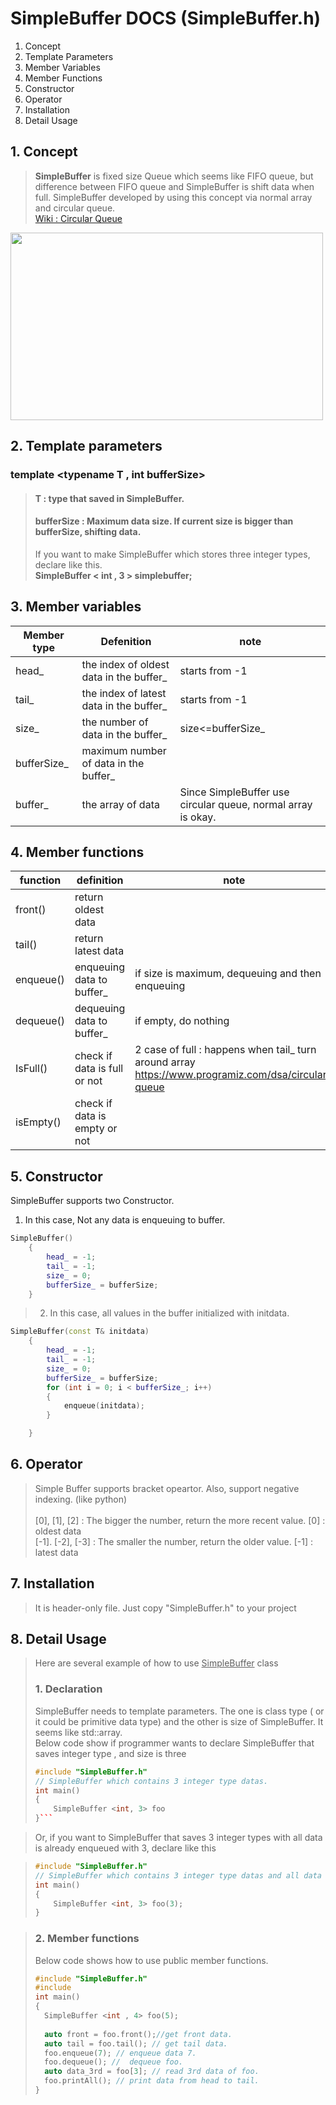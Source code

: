# SimpleBuffer DOCS (SimpleBuffer.h)

1. Concept
2. Template Parameters
3. Member Variables
4. Member Functions 
5. Constructor
6. Operator
7. Installation
8. Detail Usage


## 1. Concept
> **SimpleBuffer** is fixed size Queue which seems like FIFO queue, but difference between FIFO queue and SimpleBuffer is shift data when full.
SimpleBuffer developed by using this concept via normal array and circular queue.  
[Wiki : Circular Queue](https://en.wikipedia.org/wiki/Circular_buffer)

<img src="https://user-images.githubusercontent.com/7028314/169650472-868089e6-92e2-4554-a2ac-4c99e857325f.png" width="500" height="300"/>



## 2. Template parameters
### template <typename T , int bufferSize>

> #### T : type that saved in SimpleBuffer.<br>
> #### bufferSize : Maximum data size. If current size is bigger than bufferSize, shifting data.
> If you want to make SimpleBuffer which stores three integer types, declare like this.<br>
> **SimpleBuffer < int , 3 > simplebuffer;**


## 3. Member variables
|Member type|Defenition|note|
|------|---|---|
|head_|the index of oldest data in the buffer_|starts from -1|
|tail_|the index of latest data in the buffer_|starts from -1|
|size_|the number of data in the buffer_|size<=bufferSize_|
|bufferSize_|maximum number of data in the buffer_||
|buffer_|the array of data|Since SimpleBuffer use circular queue, normal array is okay.|


## 4. Member functions

|function|definition|note|
|------|---|---|
|front()|return oldest data||
|tail()|return latest data||
|enqueue()|enqueuing data to buffer_|if size is maximum, dequeuing and then enqueuing|
|dequeue()|dequeuing data to buffer_|if empty, do nothing|
|IsFull()|check if data is full or not|2 case of full : happens when tail_ turn around array<br> https://www.programiz.com/dsa/circular-queue|
|isEmpty()|check if data is empty or not||


## 5. Constructor
SimpleBuffer supports two Constructor.


1. In this case, Not any data is enqueuing to buffer.
```cpp
SimpleBuffer()
	{
		head_ = -1;
		tail_ = -1;
		size_ = 0;
		bufferSize_ = bufferSize;
	}
```


>2. In this case, all values in the buffer initialized with initdata.
```cpp
SimpleBuffer(const T& initdata)
	{
		head_ = -1;
		tail_ = -1;
		size_ = 0;
		bufferSize_ = bufferSize;
		for (int i = 0; i < bufferSize_; i++)
		{
			enqueue(initdata);
		}

	}
```

## 6. Operator
> Simple Buffer supports bracket opeartor. Also, support negative indexing. (like python)<br><br>
> [0], [1], [2] : The bigger the number, return the more recent value. [0] : oldest data <br>
> [-1]. [-2], [-3] : The smaller the number, return the older value. [-1] : latest data

## 7. Installation

> It is header-only file. Just copy "SimpleBuffer.h" to your project

## 8. Detail Usage

> Here are several example of how to use <u>SimpleBuffer</u> class
> ### 1. Declaration<br>
> SimpleBuffer needs to template parameters. The one is class type ( or it could be primitive data type) and the other is size of SimpleBuffer. It seems like std::array.<br> Below code show if programmer wants to declare SimpleBuffer that saves integer type , and size is three
> ```cpp
> #include "SimpleBuffer.h"
> // SimpleBuffer which contains 3 integer type datas.
> int main()
> {
>     SimpleBuffer <int, 3> foo
> }```

>Or, if you want to SimpleBuffer that saves 3 integer types with all data is already enqueued with 3, declare like this

>```cpp
> #include "SimpleBuffer.h"
> // SimpleBuffer which contains 3 integer type datas and all data is already enqueued with 3
> int main()
> {
>     SimpleBuffer <int, 3> foo(3);
> }

> ### 2. Member functions
> Below code shows how to use public member functions.
> ```cpp
> #include "SimpleBuffer.h"
> #include 
> int main()
> {
>   SimpleBuffer <int , 4> foo(5);
>  
>   auto front = foo.front();//get front data.
>   auto tail = foo.tail(); // get tail data.
>   foo.enqueue(7); // enqueue data 7.
>   foo.dequeue(); //  dequeue foo.
>   auto data_3rd = foo[3]; // read 3rd data of foo.
>   foo.printAll(); // print data from head to tail.
> }
> ```


